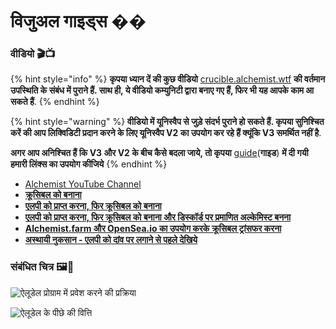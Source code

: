 # विजुअल गाइड्स  ��

### **वीडियो 🎬📺**

{% hint style="info" %}
**कृपया ध्यान दें की कुछ वीडियो** [crucible.alchemist.wtf](https://crucible.alchemist.wtf/) **की वर्तमान उपस्थिति के संबंध में पुराने हैं. साथ ही, ये वीडियो कम्युनिटी द्वारा बनाए गए हैं, फिर भी यह आपके काम आ सकते हैं**.
{% endhint %}

{% hint style="warning" %}
**वीडियो में यूनिस्वैप से जुड़े संदर्भ पुराने हो सकते हैं. कृपया सुनिश्चित करें की आप लिक्विडिटी प्रदान करने के लिए यूनिस्वैप V2 का उपयोग कर रहे हैं क्यूंकि V3 समर्थित नहीं है**.

**अगर आप अनिश्चित हैं कि V3 और V2 के बीच कैसे बदला जाये, तो कृपया** [guide](../acquiring-and-subscribing.md)\(**गाइड**\) **में दी गयी हमारी लिंक्स का उपयोग कीजिये**
{% endhint %}

* [Alchemist YouTube Channel](https://www.youtube.com/channel/UCIs4LugynLei2TN__lJh-6Q)
* [**क्रूसिबल को बनाना**](https://www.youtube.com/watch?v=Rl9Rf-3Sp-8)
* [**एलपी को प्राप्त करना, फिर क्रूसिबल को बनाना**](https://www.youtube.com/watch?v=Ga1qcQ6x3as)
* [**एलपी को प्राप्त करना, फिर क्रूसिबल को बनाना और डिस्कॉर्ड पर प्रमाणित अल्केमिस्ट बनना**](https://www.youtube.com/watch?v=k7MO1QpqCds)
* [**Alchemist.farm और OpenSea.io का उपयोग करके क्रूसिबल ट्रांसफर करना** ](https://www.youtube.com/watch?v=i2MCYimelBM)
* [**अस्थायी नुकसान - एलपी को दांव पर लगाने से पहले देखिये**](https://www.youtube.com/watch?v=8XJ1MSTEuU0)

### **संबंधित चित्र 🖼🎨**

![&#x910;&#x932;&#x942;&#x921;&#x947;&#x932; &#x92A;&#x94D;&#x930;&#x94B;&#x917;&#x94D;&#x930;&#x93E;&#x92E; &#x92E;&#x947;&#x902; &#x92A;&#x94D;&#x930;&#x935;&#x947;&#x936; &#x915;&#x930;&#x928;&#x947; &#x915;&#x940; &#x92A;&#x94D;&#x930;&#x915;&#x94D;&#x930;&#x93F;&#x92F;&#x93E;](https://i.imgur.com/7sK0Jr2.png)

![&#x910;&#x932;&#x942;&#x921;&#x947;&#x932; &#x915;&#x947; &#x92A;&#x940;&#x91B;&#x947; &#x915;&#x940; &#x935;&#x93F;&#x924;&#x94D;&#x924;&#x93F;](https://i.imgur.com/sutIhed.png)



